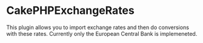 # CakePHPExchangeRates
This plugin allows you to import exchange rates and then do conversions with these rates.
Currently only the European Central Bank is implemeneted.